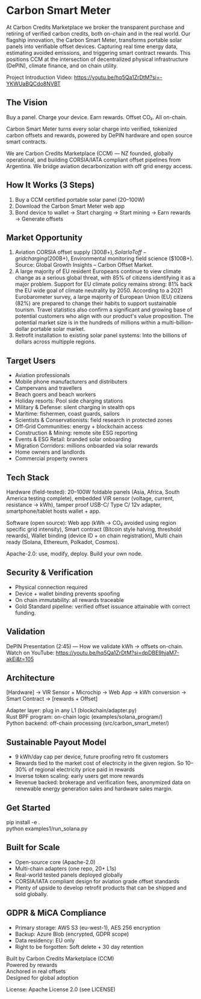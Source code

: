 # Carbon Smart Meter
At Carbon Credits Marketplace we broker the transparent purchase and retiring of verified carbon credits, both on-chain and in the real world. Our flagship innovation, the Carbon Smart Meter, transforms portable solar panels into verifiable offset devices. Capturing real time energy data, estimating avoided emissions, and triggering smart contract rewards. This positions CCM at the intersection of decentralized physical infrastructure (DePIN), climate finance, and on chain utility.

Project Introduction Video: https://youtu.be/hq5Qa1ZrDtM?si=-YKWUaBQCdo8NVBT

## The Vision

Buy a panel. Charge your device. Earn rewards. Offset CO₂. All on-chain.

Carbon Smart Meter turns every solar charge into verified, tokenized carbon offsets and rewards, powered by DePIN hardware and open source smart contracts.

We are Carbon Credits Marketplace (CCM) — NZ founded, globally operational, and building CORSIA/IATA compliant offset pipelines from Argentina. We bridge aviation decarbonization with off grid energy access.

## How It Works (3 Steps)
1. Buy a CCM certified portable solar panel (20–100W)
2. Download the Carbon Smart Meter web app
3. Bond device to wallet → Start charging → Start mining → Earn rewards → Generate offsets

## Market Opportunity
1) Aviation CORSIA offset supply ($300B+), Solar IoT off-grid charging ($200B+), Environmental monitoring field science ($100B+). Source: Global Growth Insights – Carbon Offset Market.
2) A large majority of EU resident Europeans continue to view climate change as a serious global threat, with 85% of citizens identifying it as a major problem. Support for EU climate policy remains strong: 81% back the EU wide goal of climate neutrality by 2050. According to a 2021 Eurobarometer survey, a large majority of European Union (EU) citizens (82%) are prepared to change their habits to support sustainable tourism. Travel statistics also confirm a significant and growing base of potential customers who align with our product's value proposition. The potential market size is in the hundreds of millions within a multi-billion-dollar portable solar market.
3) Retrofit installation to existing solar panel systems: Into the billions of dollars across multipple regions.

## Target Users
- Aviation professionals
- Mobile phone manufacturers and distributers
- Campervans and travellers
- Beach goers and beach workers
- Holiday resorts: Pool side charging stations
- Military & Defense: silent charging in stealth ops
- Maritime: fishermen, coast guards, sailors
- Scientists & Conservationists: field research in protected zones
- Off-Grid Communities: energy + blockchain access
- Construction & Mining: remote site ESG reporting
- Events & ESG Retail: branded solar onboarding
- Migration Corridors: millions onboarded via solar rewards
- Home owners and landlords
- Commercial property owners

## Tech Stack
Hardware (field-tested): 20–100W foldable panels (Asia, Africa, South America testing complete), embedded VIR sensor (voltage, current, resistance → kWh), tamper proof USB-C/ Type C/ 12v adapter, smartphone/tablet hosts wallet + app.

Software (open source): Web app (kWh → CO₂ avoided using region specific grid intensity), Smart contract (Bitcoin style halving, threshold rewards), Wallet binding (device ID + on chain registration), Multi chain ready (Solana, Ethereum, Polkadot, Cosmos).

Apache-2.0: use, modify, deploy. Build your own node.

## Security & Verification
- Physical connection required
- Device + wallet binding prevents spoofing
- On chain immutability: all rewards traceable
- Gold Standard pipeline: verified offset issuance attainable with correct funding.

## Validation
DePIN Presentation (2:45) — How we validate kWh → offsets on-chain. Watch on YouTube: https://youtu.be/hq5Qa1ZrDtM?si=dpDBE9hjaM7-akEi&t=105

## Architecture
[Hardware] → VIR Sensor + Microchip → Web App → kWh conversion → Smart Contract → [rewards + Offset]

Adapter layer: plug in any L1 (blockchain/adapter.py)  
Rust BPF program: on-chain logic (examples/solana_program/)  
Python backend: off-chain processing (src/carbon_smart_meter/)

## Sustainable Payout Model
- 9 kWh/day cap per device, future proofing retro fit customers
- Rewards tied to the market cost of electricity in the given region. So 10–30% of regional electricity price paid in rewards
- Inverse token scaling: early users get more rewards
- Revenue backed: brokerage and verification fees, anonymized data on renewable energy generation sales and hardware sales margin.

## Get Started
pip install -e .  
python examples1/run_solana.py

## Built for Scale
- Open-source core (Apache-2.0)
- Multi-chain adapters (one repo, 20+ L1s)
- Real-world tested panels deployed globally
- CORSIA/IATA compliant design for aviation grade offset standards
- Plenty of upside to develop retrofit products that can be shipped and sold globally.

## GDPR & MiCA Compliance
- Primary storage: AWS S3 (eu-west-1), AES 256 encryption
- Backup: Azure Blob (encrypted, GDPR scope)
- Data residency: EU only
- Right to be forgotten: Soft delete + 30 day retention

Built by Carbon Credits Marketplace (CCM)  
Powered by rewards  
Anchored in real offsets  
Designed for global adoption

License: Apache License 2.0 (see LICENSE)
